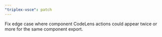 ```yaml
---
"triplex-vsce": patch
---
```


Fix edge case where component CodeLens actions could appear twice or more for the same component export.
